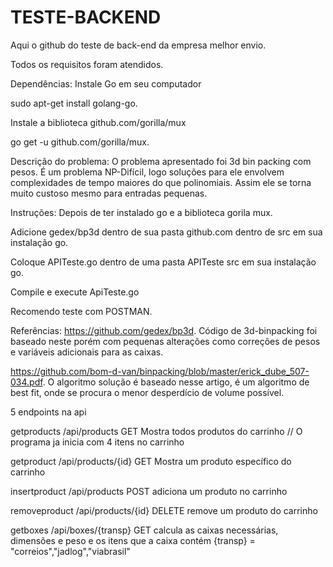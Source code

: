 # TESTE-BACKEND

Aqui o github do teste de back-end da empresa melhor envio.

Todos os requisitos foram atendidos.

Dependências:
Instale Go em seu computador

sudo apt-get install golang-go.

Instale a biblioteca github.com/gorilla/mux 

go get -u github.com/gorilla/mux.

Descrição do problema:
O problema apresentado foi 3d bin packing com pesos. É um problema NP-Difícil, logo soluções para ele envolvem complexidades de tempo maiores do que polinomiais. Assim ele se torna muito custoso mesmo para entradas pequenas. 

Instruções:
Depois de ter instalado go e a biblioteca gorila mux.

Adicione gedex/bp3d dentro de sua pasta github.com dentro de src em sua instalação go.

Coloque APITeste.go dentro de uma pasta APITeste src em sua instalação go.

Compile e execute ApiTeste.go

Recomendo teste com POSTMAN.

Referências:
https://github.com/gedex/bp3d. 
Código de 3d-binpacking foi baseado neste porém com pequenas alterações como correções de pesos e variáveis adicionais para as caixas.

https://github.com/bom-d-van/binpacking/blob/master/erick_dube_507-034.pdf.
O algoritmo solução é baseado nesse artigo, é um algoritmo de best fit, onde se procura o menor desperdício de volume possível.

5 endpoints na api

getproducts     /api/products               GET
  Mostra todos produtos do carrinho
// O programa ja inicia com 4 itens no carrinho

getproduct      /api/products/{id}          GET
  Mostra um produto específico do carrinho

insertproduct   /api/products               POST
  adiciona um produto no carrinho

removeproduct   /api/products/{id}          DELETE
  remove um produto do carrinho

getboxes        /api/boxes/{transp}         GET
  calcula as caixas necessárias, dimensões e peso e os itens que a caixa contém
  {transp} = "correios","jadlog","viabrasil"
  
